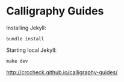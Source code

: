 Calligraphy Guides
==================

Installing Jekyll:

    bundle install


Starting local Jekyll:

    make dev


<http://crccheck.github.io/calligraphy-guides/>
